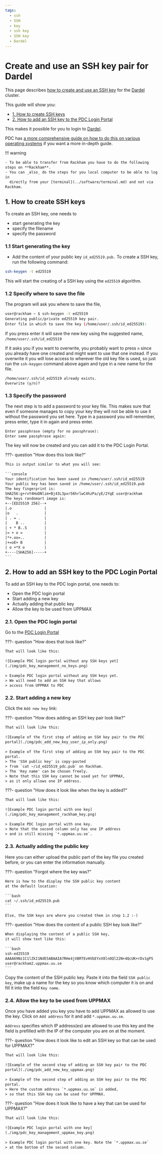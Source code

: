 ```yaml
---
tags:
  - ssh
  - SSH
  - key
  - ssh key
  - SSH key
  - Dardel
---
```


# Create and use an SSH key pair for Dardel

This page describes [how to create and use an SSH key](ssh_key_use.md)
for the [Dardel](../cluster_guides/dardel.md) cluster.

This guide will show you:

- [1. How to create SSH keys](#1-how-to-create-ssh-keys)
- [2. How to add an SSH key to the PDC Login Portal](#2-how-to-add-an-ssh-key-to-the-pdc-login-portal)

This makes it possible for you to login to [Dardel](../cluster_guides/dardel.md).

PDC has [a more comprehensive guide on how to do this on various operating systems](https://support.pdc.kth.se/doc/support/)
if you want a more in-depth guide.

!!! warning

    - To be able to transfer from Rackham you have to do the following steps on **Rackham**.
    - You can _also_ do the steps for you local computer to be able to log in
      directly from your [terminal](../software/terminal.md) and not via Rackham.

## 1. How to create SSH keys

To create an SSH key, one needs to

- start generating the key
- specify the filename
- specify the password

### 1.1 Start generating the key

- Add the content of your public key `id_ed25519.pub.` To create a SSH key, run the following command:

```bash
ssh-keygen -t ed25519
```

This will start the creating of a SSH key using the `ed25519` algorithm.

### 1.2 Specify where to save the file

The program will ask you where to save the file,

```bash
user@rackham ~ $ ssh-keygen -t ed25519
Generating public/private ed25519 key pair.
Enter file in which to save the key (/home/user/.ssh/id_ed25519):
```

If you press enter it will save the new key using the suggested name, `/home/user/.ssh/id_ed25519`

If it asks you if you want to overwrite,
you probably want to press `n`
since you already have one created
and might want to use that one instead.
If you overwrite it you will lose access to wherever the old key file is used,
so just run the `ssh-keygen` command above again and type in a new name for the file.

```console
/home/user/.ssh/id_ed25519 already exists.
Overwrite (y/n)?
```

### 1.3 Specify the password

The next step is to add a password to your key file. This makes sure that even if someone manages to copy your key they will not be able to use it without the password you set here. Type in a password you will remember, press enter, type it in again and press enter.

```console
Enter passphrase (empty for no passphrase):
Enter same passphrase again:
```

The key will now be created and you can add it to the PDC Login Portal.

???- question "How does this look like?"

    This is output similar to what you will see:

    ```console
    Your identification has been saved in /home/user/.ssh/id_ed25519
    Your public key has been saved in /home/user/.ssh/id_ed25519.pub
    The key fingerprint is:
    SHA256:g+rvY4HoDNlim+Bj43L3pxr56hrlwC4hzPa/yE/2YqE user@rackham
    The keys randomart image is:
    +--[ED25519 256]--+
    |.o               |
    |o   .            |
    | . = .           |
    |    B ..         |
    | + * B..S        |
    |= + o =          |
    |*+.oo=..         |
    |+=oE+ B          |
    | o +*X o         |
    +----[SHA256]-----+
    ```

## 2. How to add an SSH key to the PDC Login Portal

To add an SSH key to the PDC login portal, one needs to:

- Open the PDC login portal
- Start adding a new key
- Actually adding that public key
- Allow the key to be used from UPPMAX

### 2.1. Open the PDC login portal

Go to the [PDC Login Portal](https://loginportal.pdc.kth.se/)

???- question "How does that look like?"

    That will look like this:

    ![Example PDC login portal without any SSH keys yet](./img/pdc_key_management_no_keys.png)

    > Example PDC login portal without any SSH keys yet.
    > We will need to add an SSH key that allows
    > access from UPPMAX to PDC

### 2.2. Start adding a new key

Click the `Add new key` link:

???- question "How does adding an SSH key pair look like?"

    That will look like this:

    ![Example of the first step of adding an SSH key pair to the PDC portal](./img/pdc_add_new_key_user_ip_only.png)

    > Example of the first step of adding an SSH key pair to the PDC portal.
    > The 'SSH public key' is copy-pasted
    > from `cat ~/id_ed25519_pdc.pub` on Rackham.
    > The 'Key name' can be chosen freely.
    > Note that this SSH key cannot be used yet for UPPMAX,
    > as it only allows one IP address.

???- question "How does it look like when the key is added?"

    That will look like this:

    ![Example PDC login portal with one key](./img/pdc_key_management_rackham_key.png)

    > Example PDC login portal with one key.
    > Note that the second column only has one IP address
    > and is still missing `*.uppmax.uu.se`.

### 2.3. Actually adding the public key

Here you can either upload the public part of the key file
you created before,
or you can enter the information manually.

???- question "Forgot where the key was?"

    Here is how to the display the SSH public key content
    at the default location:

    ```bash
    cat ~/.ssh/id_ed25519.pub
    ```

    Else, the SSH keys are where you created them in step 1.2 :-)

???- question "How does the content of a public SSH key look like?"

    When displaying the content of a public SSH key,
    it will show text like this:

    ```bash
    ssh-ed25519 AAAA69Nz1C1lZkI1NdE5ABAAIA7RHe4jVBRTEvHVbEYxV8lnOQl22N+4QcUK+rDv1gPS user@rackham2.uppmax.uu.se
    ```

Copy the content of the SSH public key.
Paste it into the field `SSH public key`,
make up a name for the key so you know which computer it is on
and fill it into the field `Key name`.

### 2.4. Allow the key to be used from UPPMAX

Once you have added you key you have to
add UPPMAX as allowed to use the key.
Click on `Add address` for it and add `*.uppmax.uu.se`.

`Address` specifies which IP address(es)
are allowed to use this key
and the field is prefilled with the IP of the computer you are on at the moment.

???- question "How does it look like to edit an SSH key so that can be used for UPPMAX?"

    That will look like this:

    ![Example of the second step of adding an SSH key pair to the PDC portal](./img/pdc_add_new_key_uppmax.png)

    > Example of the second step of adding an SSH key pair to the PDC portal.
    > Here the custom address `*.uppmax.uu.se` is added,
    > so that this SSH key can be used for UPPMAX.

???- question "How does it look like to have a key that can be used for UPPMAX?"

    That will look like this:

    ![Example PDC login portal with one key](./img/pdc_key_management_uppmax_key.png)

    > Example PDC login portal with one key. Note the `*.uppmax.uu.se`
    > at the bottom of the second column.
